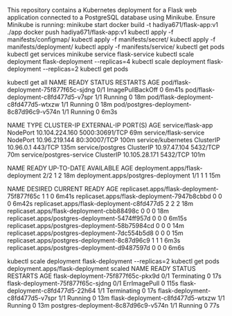 This repository contains a Kubernetes deployment for a Flask web application connected to a PostgreSQL database using Minikube.
Ensure Minikube is running:
minikube start
docker build -t hadiya671/flask-app:v1 ./app
docker push hadiya671/flask-app:v1
kubectl apply -f manifests/configmap/
kubectl apply -f manifests/secret/
kubectl apply -f manifests/deployment/
kubectl apply -f manifests/service/
kubectl get pods
kubectl get services
minikube service flask-service
kubectl scale deployment flask-deployment --replicas=4
kubectl scale deployment flask-deployment --replicas=2
kubectl get pods

kubectl get all
NAME                                      READY   STATUS             RESTARTS   AGE
pod/flask-deployment-75f877f65c-sjdng     0/1     ImagePullBackOff   0          6m41s
pod/flask-deployment-c8fd477d5-v7spr      1/1     Running            0          18m
pod/flask-deployment-c8fd477d5-wtxzw      1/1     Running            0          18m
pod/postgres-deployment-8c87d96c9-v574n   1/1     Running            0          6m3s

NAME                       TYPE        CLUSTER-IP       EXTERNAL-IP   PORT(S)          AGE
service/flask-app          NodePort    10.104.224.160   <none>        5000:30691/TCP   69m
service/flask-service      NodePort    10.96.219.144    <none>        80:30007/TCP     100m
service/kubernetes         ClusterIP   10.96.0.1        <none>        443/TCP          135m
service/postgres           ClusterIP   10.97.47.104     <none>        5432/TCP         70m
service/postgres-service   ClusterIP   10.105.28.171    <none>        5432/TCP         101m

NAME                                  READY   UP-TO-DATE   AVAILABLE   AGE
deployment.apps/flask-deployment      2/2     1            2           18m
deployment.apps/postgres-deployment   1/1     1            1           15m

NAME                                             DESIRED   CURRENT   READY   AGE
replicaset.apps/flask-deployment-75f877f65c      1         1         0       6m41s
replicaset.apps/flask-deployment-7947b8cbbd      0         0         0       6m42s
replicaset.apps/flask-deployment-c8fd477d5       2         2         2       18m
replicaset.apps/flask-deployment-cbb88498c       0         0         0       18m
replicaset.apps/postgres-deployment-5474ff957d   0         0         0       6m15s
replicaset.apps/postgres-deployment-58b75984cd   0         0         0       14m
replicaset.apps/postgres-deployment-7dc554b5d8   0         0         0       15m
replicaset.apps/postgres-deployment-8c87d96c9    1         1         1       6m3s
replicaset.apps/postgres-deployment-d9487597d    0         0         0       6m6s


kubectl scale deployment flask-deployment --replicas=2
kubectl get pods
deployment.apps/flask-deployment scaled
NAME                                  READY   STATUS         RESTARTS   AGE
flask-deployment-75f877f65c-pkx9d     0/1     Terminating    0          17s
flask-deployment-75f877f65c-sjdng     0/1     ErrImagePull   0          115s
flask-deployment-c8fd477d5-22h64      1/1     Terminating    0          17s
flask-deployment-c8fd477d5-v7spr      1/1     Running        0          13m
flask-deployment-c8fd477d5-wtxzw      1/1     Running        0          13m
postgres-deployment-8c87d96c9-v574n   1/1     Running        0          77s



